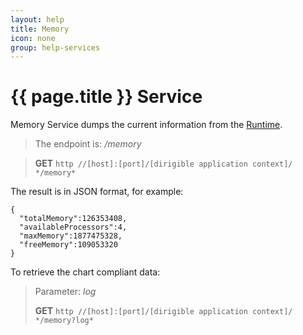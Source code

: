 ```yaml
---
layout: help
title: Memory
icon: none
group: help-services
---
```


{{ page.title }} Service
===

Memory Service dumps the current information from the [Runtime](http://docs.oracle.com/javase/6/docs/api/java/lang/Runtime.html).

> The endpoint is: */memory*

> **GET** `http //[host]:[port]/[dirigible application context]/ */memory*`

The result is in JSON format, for example:

<pre><code>{
  "totalMemory":126353408,
  "availableProcessors":4,
  "maxMemory":1877475328,
  "freeMemory":109053320
}
</code></pre>

To retrieve the chart compliant data:

> Parameter: *log*
> 
> **GET** `http //[host]:[port]/[dirigible application context]/ */memory?log*`
